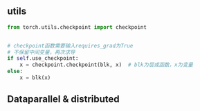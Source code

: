 ## utils

```python
from torch.utils.checkpoint import checkpoint


# checkpoint函数需要输入requires_grad为True
# 不保留中间变量，再次求导
if self.use_checkpoint:
	x = checkpoint.checkpoint(blk, x)  # blk为层或函数，x为变量
else:
	x = blk(x)
```





## Dataparallel & distributed

